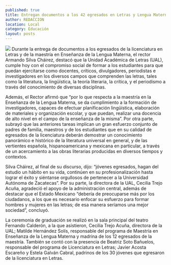 ```yaml
---
published: true
title: Entregan documentos a los 42 egresados en Letras y Lengua Materna de la UAL
author: REDACCION
location: Local
category: Educación
layout: posts
---
```


![](http://i.imgur.com/th36Rcbm.jpg)
Durante la entrega de documentos a los egresados de la licenciatura en Letras y de la maestría en Enseñanza de la Lengua Materna, el rector Armando Silva Cháirez, destacó que la Unidad Académica de Letras (UAL), cumple hoy con el compromiso social de formar a los estudiantes para que puedan ejercitarse como docentes, críticos, divulgadores, periodistas e investigadores en los diversos campos que comprenden las letras, tales como la literatura, la lingüística, la teoría literaria, la crítica, y el periodismo a través del conocimiento de diversas disciplinas.

Además, el Rector afirmó que “por lo que respecta a la maestría en la Enseñanza de la Lengua Materna, se da cumplimiento a la formación de investigadores, capaces de efectuar planificación lingüística, elaboración de materiales y organización escolar, y que puedan, realizar una docencia de alto nivel en el campo de la enseñanza de la misma”.
Por otra parte, subrayó que las anteriores tareas implican un gran esfuerzo conjunto de padres de familia, maestros y de los estudiantes que en su calidad de egresados de la licenciatura deberán demostrar un conocimiento panorámico e histórico de la literatura universal en general, y de las vertientes española, hispanoamericana y mexicana en particular, a través de un acercamiento a las obras literarias producidas en diversos tiempos y contextos.

Silva Cháirez, al final de su discurso, dijo: “jóvenes egresados, hagan del estudio un hábito en su vida, continúen en su profesionalización hasta lograr el éxito y siéntanse orgullosos de pertenecer a la Universidad Autónoma de Zacatecas”.
Por su parte, la directora de la UAL, Cecilia Trejo Acuña, agradeció el apoyo de la administración central, además de destacar que el Estado Mexicano “debería de preocuparse más por los ciudadanos, a los que es necesario enfocar su esfuerzo para formar hombres y mujeres en las letras; de esa manera seríamos una mejor sociedad”,
concluyó.

La ceremonia de graduación se realizó en la sala principal del teatro Fernando Calderón, a la que asistieron, Cecilia Trejo Acuña, directora de la UAL; Matilde Hernández Solís, responsable del programa de Maestría en Enseñanza de la Lengua Materna y madrina de los 12 egresados de la maestría. También se contó con la presencia de Beatriz Soto Bañuelos, responsable del programa de Licenciatura en Letras; Javier Acosta Escareño y Estela Galván Cabral, padrinos de los 30 jóvenes que egresaron de la licenciatura en Letras. 
